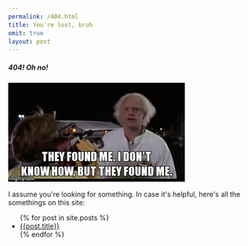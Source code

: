 ```yaml
---
permalink: /404.html
title: You're lost, bruh
omit: true
layout: post
---
```

##### 404! Oh no!

<p><img src="/images/they-found-me.gif" class="img-fluid rounded box-shadow" alt="" /></p>

I assume you're looking for something. In case it's helpful, here's all the somethings on this site:

<ul>
{% for post in site.posts %}
  <li><a href="{{ post.url }}">{{post.title}}</a></li>
{% endfor %}
</ul>